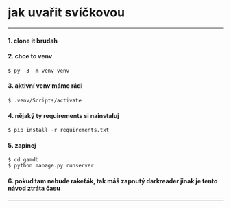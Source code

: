 
# jak uvařit svíčkovou
---
#### 1. clone it brudah

#### 2. chce to venv
    $ py -3 -m venv venv

#### 3. aktivní venv máme rádi
    $ .venv/Scripts/activate

#### 4. nějaký ty requirements si nainstaluj
    $ pip install -r requirements.txt

#### 5. zapínej
    $ cd gamdb
    $ python manage.py runserver

#### 6. pokud tam nebude rakeťák, tak máš zapnutý darkreader jinak je tento návod ztráta času
---
